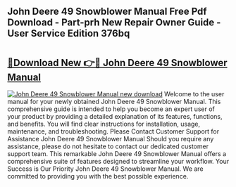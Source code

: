 ## John Deere 49 Snowblower Manual Free Pdf Download - Part-prh New Repair Owner Guide - User Service Edition 376bq

# <h2><a href="http://bc88229.oget.top/?id=John+Deere+49+Snowblower+Manual">🔗Download New 👉🔴 John Deere 49 Snowblower Manual</a></h2>

[![John Deere 49 Snowblower Manual new download](https://i.imgur.com/5g1atiW.png)](http://bc88229.oget.top/?id=John+Deere+49+Snowblower+Manual)
Welcome to the user manual for your newly obtained John Deere 49 Snowblower Manual. This comprehensive guide is intended to help you become an expert user of your product by providing a detailed explanation of its features, functions, and benefits. You will find clear instructions for installation, usage, maintenance, and troubleshooting. Please Contact Customer Support for Assistance John Deere 49 Snowblower Manual Should you require any assistance, please do not hesitate to contact our dedicated customer support team. This remarkable John Deere 49 Snowblower Manual offers a comprehensive suite of features designed to streamline your workflow. Your Success is Our Priority John Deere 49 Snowblower Manual. We are committed to providing you with the best possible experience.
